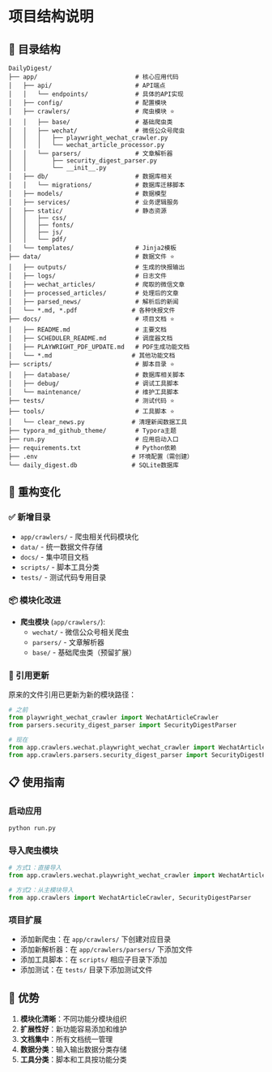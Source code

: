 # 项目结构说明

## 📁 目录结构

```
DailyDigest/
├── app/                           # 核心应用代码
│   ├── api/                       # API端点
│   │   └── endpoints/             # 具体的API实现
│   ├── config/                    # 配置模块
│   ├── crawlers/                  # 爬虫模块 ⭐
│   │   ├── base/                  # 基础爬虫类
│   │   ├── wechat/                # 微信公众号爬虫
│   │   │   ├── playwright_wechat_crawler.py
│   │   │   └── wechat_article_processor.py
│   │   └── parsers/               # 文章解析器
│   │       ├── security_digest_parser.py
│   │       └── __init__.py
│   ├── db/                        # 数据库相关
│   │   └── migrations/            # 数据库迁移脚本
│   ├── models/                    # 数据模型
│   ├── services/                  # 业务逻辑服务
│   ├── static/                    # 静态资源
│   │   ├── css/
│   │   ├── fonts/
│   │   ├── js/
│   │   └── pdf/
│   └── templates/                 # Jinja2模板
├── data/                          # 数据文件 ⭐
│   ├── outputs/                   # 生成的快报输出
│   ├── logs/                      # 日志文件
│   ├── wechat_articles/           # 爬取的微信文章
│   ├── processed_articles/        # 处理后的文章
│   ├── parsed_news/               # 解析后的新闻
│   └── *.md, *.pdf               # 各种快报文件
├── docs/                          # 项目文档 ⭐
│   ├── README.md                  # 主要文档
│   ├── SCHEDULER_README.md        # 调度器文档
│   ├── PLAYWRIGHT_PDF_UPDATE.md   # PDF生成功能文档
│   └── *.md                      # 其他功能文档
├── scripts/                       # 脚本目录 ⭐
│   ├── database/                  # 数据库相关脚本
│   ├── debug/                     # 调试工具脚本
│   └── maintenance/               # 维护工具脚本
├── tests/                         # 测试代码 ⭐
├── tools/                         # 工具脚本 ⭐
│   └── clear_news.py             # 清理新闻数据工具
├── typora_md_github_theme/        # Typora主题
├── run.py                         # 应用启动入口
├── requirements.txt               # Python依赖
├── .env                          # 环境配置（需创建）
└── daily_digest.db               # SQLite数据库
```

## 🔄 重构变化

### ✅ 新增目录
- `app/crawlers/` - 爬虫相关代码模块化
- `data/` - 统一数据文件存储
- `docs/` - 集中项目文档
- `scripts/` - 脚本工具分类
- `tests/` - 测试代码专用目录

### 📦 模块化改进
- **爬虫模块** (`app/crawlers/`):
  - `wechat/` - 微信公众号相关爬虫
  - `parsers/` - 文章解析器
  - `base/` - 基础爬虫类（预留扩展）

### 🔗 引用更新
原来的文件引用已更新为新的模块路径：

```python
# 之前
from playwright_wechat_crawler import WechatArticleCrawler
from parsers.security_digest_parser import SecurityDigestParser

# 现在
from app.crawlers.wechat.playwright_wechat_crawler import WechatArticleCrawler
from app.crawlers.parsers.security_digest_parser import SecurityDigestParser
```

## 📋 使用指南

### 启动应用
```bash
python run.py
```

### 导入爬虫模块
```python
# 方式1：直接导入
from app.crawlers.wechat.playwright_wechat_crawler import WechatArticleCrawler

# 方式2：从主模块导入
from app.crawlers import WechatArticleCrawler, SecurityDigestParser
```

### 项目扩展
- 添加新爬虫：在 `app/crawlers/` 下创建对应目录
- 添加新解析器：在 `app/crawlers/parsers/` 下添加文件
- 添加工具脚本：在 `scripts/` 相应子目录下添加
- 添加测试：在 `tests/` 目录下添加测试文件

## 🎯 优势

1. **模块化清晰**：不同功能分模块组织
2. **扩展性好**：新功能容易添加和维护
3. **文档集中**：所有文档统一管理
4. **数据分类**：输入输出数据分类存储
5. **工具分类**：脚本和工具按功能分类 